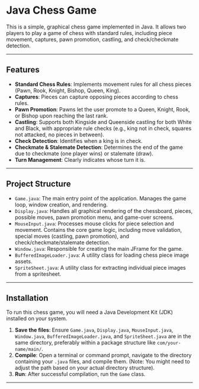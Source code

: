 # Java Chess Game

This is a simple, graphical chess game implemented in Java. It allows two players to play a game of chess with standard rules, including piece movement, captures, pawn promotion, castling, and check/checkmate detection.

---

## Features

- **Standard Chess Rules**: Implements movement rules for all chess pieces (Pawn, Rook, Knight, Bishop, Queen, King).
- **Captures**: Pieces can capture opposing pieces according to chess rules.
- **Pawn Promotion**: Pawns let the user promote to a Queen, Knight, Rook, or Bishop upon reaching the last rank.
- **Castling**: Supports both Kingside and Queenside castling for both White and Black, with appropriate rule checks (e.g., king not in check, squares not attacked, no pieces in between).
- **Check Detection**: Identifies when a king is in check.
- **Checkmate & Stalemate Detection**: Determines the end of the game due to checkmate (one player wins) or stalemate (draw).
- **Turn Management**: Clearly indicates whose turn it is.

---

## Project Structure

* `Game.java`: The main entry point of the application. Manages the game loop, window creation, and rendering.
* `Display.java`: Handles all graphical rendering of the chessboard, pieces, possible moves, pawn promotion menu, and game-over screens.
* `MouseInput.java`: Processes mouse clicks for piece selection and movement. Contains the core game logic, including move validation, special moves (castling, pawn promotion), and check/checkmate/stalemate detection.
* `Window.java`: Responsible for creating the main JFrame for the game.
* `BufferedImageLoader.java`: A utility class for loading chess piece image assets.
* `SpriteSheet.java`: A utility class for extracting individual piece images from a spritesheet.

---

## Installation

To run this chess game, you will need a Java Development Kit (JDK) installed on your system.

1.  **Save the files**: Ensure `Game.java`, `Display.java`, `MouseInput.java`, `Window.java`, `BufferedImageLoader.java`, and `SpriteSheet.java` are in the same directory, preferably within a package structure like `com/your-name/main/`.
2.  **Compile**: Open a terminal or command prompt, navigate to the directory containing your `.java` files, and compile them.
    (Note: You might need to adjust the path based on your actual directory structure).
3.  **Run**: After successful compilation, run the `Game` class.

---
